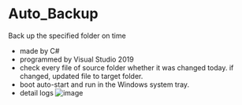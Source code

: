 # Auto_Backup
Back up the specified folder on time
* made by C#
* programmed by Visual Studio 2019
* check every file of source folder whether it was changed today. if changed, updated file to target folder.
* boot auto-start and run in the Windows system tray.
* detail logs
![image](https://user-images.githubusercontent.com/52955281/215307709-41a08ced-e2a0-4064-8566-2bd501565956.png)

